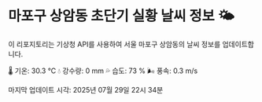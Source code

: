 
# 마포구 상암동 초단기 실황 날씨 정보 🌤️

이 리포지토리는 기상청 API를 사용하여 서울 마포구 상암동의 날씨 정보를 업데이트합니다. 

🌡️ 기온: 30.3 ℃
💧 강수량: 0 mm
💦 습도: 73 %
🌬️ 풍속: 0.3 m/s

마지막 업데이트 시각: 2025년 07월 29일 22시 34분    
